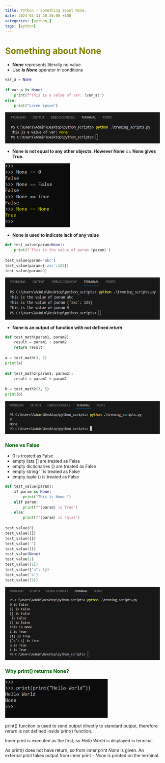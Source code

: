 ```yaml
---
title: Python - Something about None.
date: 2024-03-31 20:10:00 +100
categories: [python,]
tags: [python]
---
```


# <span style="color:olive">Something about None</span> 

- **None** represents literally no value.
- Use **_is None_** operator in conditions

```python
var_a = None

if var_a is None:
    print(f"This is a value of var: {var_a}")
else:
    print("Lorem ipsum")
```
![localImage](/assets/images/python/none_value.PNG)


- **None is not equal to any other objects. However None == None gives True.**

![localImage](/assets/images/python/none_equality.PNG)


- **None is used to indicate lack of any value**

```python
def test_value(param=None):
    print(f'This is the value of param {param}')

test_value(param='abc')
test_value(param={'zxc':123})
test_value(param=9)
```

![localImage](/assets/images/python/none_any_value.PNG)



- **None is an output of function with not defined _return_**

```python
def test_math(param1, param2):
    result = param1 + param2
    return result

a = test_math(3, 5)
print(a)

def test_math2(param1, param2):
    result = param1 + param2

b = test_math2(3, 5)
print(b)
```

![localImage](/assets/images/python/function_wthout_return.PNG)


### <span style="color:darkgreen">None vs False</span> 
- 0 is treated as False
- empty lists [] are treated as False
- empty dictionaries {} are treated as False 
- empty string '' is treated as False
- empty tuple () is treated as False

```python
def test_value(param):
    if param is None:
        print("This is None ")
    elif param:
        print(f"{param} is True")
    else:
        print(f"{param} is False")

test_value(0)
test_value([])
test_value({})
test_value('')
test_value(())
test_value(None)
test_value(1)
test_value([1])
test_value({"a": 1})
test_value('a')
test_value((1))
```
![localImage](/assets/images/python/none_test.PNG)

### <span style="color:darkgreen">Why print() returns None?</span>

![localImage](/assets/images/python/print_none.PNG)

print() function is used to send output directly to standard output, therefore _return_ is not defined inside print() function.

Inner print is executed as the first, so _Hello World_ is displayed
in terminal.

As print() does not have return, so from inner print _None_ is given.
An external print takes output from inner print - _None_ is printed on the terminal.
